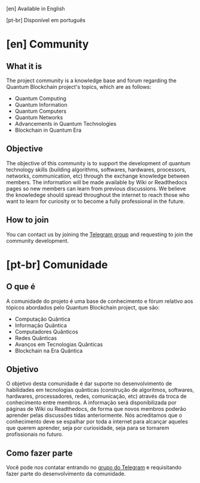 
[en] Available in English

[pt-br] Disponível em português

# [en] Community

## What it is

The project community is a knowledge base and forum regarding the Quantum Blockchain project's topics, which are as follows:
* Quantum Computing
* Quantum Information
* Quantum Computers
* Quantum Networks
* Advancements in Quantum Technologies
* Blockchain in Quantum Era

## Objective

The objective of this community is to support the development of quantum technology skills (building algorithms, softwares, hardwares, processors, networks, communication, etc) through the exchange knowledge between members. The information will be made available by Wiki or Readthedocs pages so new members can learn from previous discussions. We believe the knowledege should spread throughout the internet to reach those who want to learn for curiosity or to become a fully professional in the future.

## How to join

You can contact us by joining the [Telegram group](https://t.me/thequantumblockchainproject) and requesting to join the community development.


# [pt-br] Comunidade

## O que é

A comunidade do projeto é uma base de conhecimento e fórum relativo aos tópicos abordados pelo Quantum Blockchain project, que são:
* Computação Quântica
* Informação Quântica
* Computadores Quânticos
* Redes Quânticas
* Avanços em Tecnologias Quânticas
* Blockchain na Era Quântica

## Objetivo

O objetivo desta comunidade é dar suporte no desenvolvimento de habilidades em tecnologias quânticas (construção de algoritmos, softwares, hardwares, processadores, redes, comunicação, etc) através da troca de conhecimento entre membros. A informação será disponibilizada por páginas de Wiki ou Readthedocs, de forma que novos membros poderão aprender pelas discussões tidas anteriormente. Nós acreditamos que o conhecimento deve se espalhar por toda a internet para alcançar aqueles que querem aprender, seja por curiosidade, seja para se tornarem profissionais no futuro.


## Como fazer parte

Você pode nos contatar entrando no [grupo do Telegram](https://t.me/thequantumblockchainproject) e requisitando fazer parte do desenvolvimento da comunidade.

